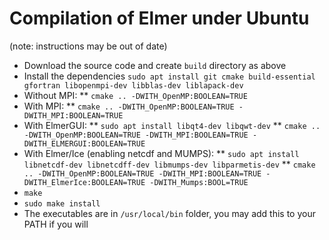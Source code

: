 Compilation of Elmer under Ubuntu
=================================

(note: instructions may be out of date)


 * Download the source code and create `build` directory as above
 * Install the dependencies `sudo apt install git cmake build-essential gfortran libopenmpi-dev libblas-dev liblapack-dev`
 * Without MPI:
    ** `cmake .. -DWITH_OpenMP:BOOLEAN=TRUE`
 * With MPI:
    ** `cmake .. -DWITH_OpenMP:BOOLEAN=TRUE -DWITH_MPI:BOOLEAN=TRUE`
 * With ElmerGUI:
    ** `sudo apt install libqt4-dev libqwt-dev`
    ** `cmake .. -DWITH_OpenMP:BOOLEAN=TRUE -DWITH_MPI:BOOLEAN=TRUE -DWITH_ELMERGUI:BOOLEAN=TRUE`
 * With Elmer/Ice (enabling netcdf and MUMPS):
    ** `sudo apt install libnetcdf-dev libnetcdff-dev libmumps-dev libparmetis-dev`
    ** `cmake .. -DWITH_OpenMP:BOOLEAN=TRUE -DWITH_MPI:BOOLEAN=TRUE -DWITH_ElmerIce:BOOLEAN=TRUE -DWITH_Mumps:BOOL=TRUE` 
 * `make`
 * `sudo make install`
 * The executables are in `/usr/local/bin` folder, you may add this to your PATH if you will
